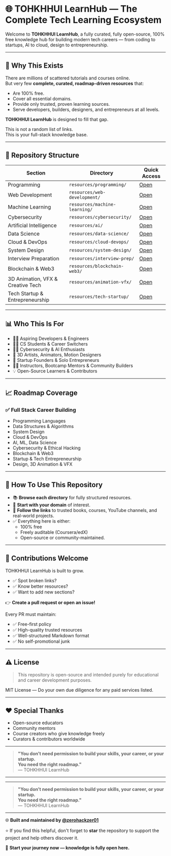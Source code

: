 # 🌐 TOHKHHUI LearnHub — The Complete Tech Learning Ecosystem

Welcome to **TOHKHHUI LearnHub**, a fully curated, fully open-source, 100% free knowledge hub for building modern tech careers — from coding to startups, AI to cloud, design to entrepreneurship.

---

## 🚀 Why This Exists

There are millions of scattered tutorials and courses online.  
But very few **complete, curated, roadmap-driven resources** that:

- Are 100% free.
- Cover all essential domains.
- Provide only trusted, proven learning sources.
- Serve developers, builders, designers, and entrepreneurs at all levels.

**TOHKHHUI LearnHub** is designed to fill that gap.

This is not a random list of links.  
This is your full-stack knowledge base.

---

## 📂 Repository Structure

| Section | Directory | Quick Access |
| ------- | --------- | ------------ |
| Programming | `resources/programming/` | [Open](resources/programming/README.md) |
| Web Development | `resources/web-development/` | [Open](resources/web-development/README.md) |
| Machine Learning | `resources/machine-learning/` | [Open](resources/machine-learning/README.md) |
| Cybersecurity | `resources/cybersecurity/` | [Open](resources/cybersecurity/README.md) |
| Artificial Intelligence | `resources/ai/` | [Open](resources/ai/README.md) |
| Data Science | `resources/data-science/` | [Open](resources/data-science/README.md) |
| Cloud & DevOps | `resources/cloud-devops/` | [Open](resources/cloud-devops/README.md) |
| System Design | `resources/system-design/` | [Open](resources/system-design/README.md) |
| Interview Preparation | `resources/interview-prep/` | [Open](resources/interview-prep/README.md) |
| Blockchain & Web3 | `resources/blockchain-web3/` | [Open](resources/blockchain-web3/README.md) |
| 3D Animation, VFX & Creative Tech | `resources/animation-vfx/` | [Open](resources/animation-vfx/README.md) |
| Tech Startup & Entrepreneurship | `resources/tech-startup/` | [Open](resources/tech-startup/README.md) |

---

## 📊 Who This Is For

- 🧑‍💻 Aspiring Developers & Engineers  
- 🧑‍🎓 CS Students & Career Switchers  
- 🧑‍🏭 Cybersecurity & AI Enthusiasts  
- 🎨 3D Artists, Animators, Motion Designers  
- 💼 Startup Founders & Solo Entrepreneurs  
- 🧑‍🏫 Instructors, Bootcamp Mentors & Community Builders  
- 💡 Open-Source Learners & Contributors

---

## 📈 Roadmap Coverage

### ✅ Full Stack Career Building
- Programming Languages
- Data Structures & Algorithms
- System Design
- Cloud & DevOps
- AI, ML, Data Science
- Cybersecurity & Ethical Hacking
- Blockchain & Web3
- Startup & Tech Entrepreneurship
- Design, 3D Animation & VFX

---

## 🚀 How To Use This Repository

- 📚 **Browse each directory** for fully structured resources.
- 🎯 **Start with your domain** of interest.
- 🚀 **Follow the links** to trusted books, courses, YouTube channels, and real-world projects.
- ✅ Everything here is either:
  - 100% free  
  - Freely auditable (Coursera/edX)  
  - Open-source or community-maintained.

---

## 🤝 Contributions Welcome

TOHKHHUI LearnHub is built to grow.

- ✅ Spot broken links?  
- ✅ Know better resources?  
- ✅ Want to add new sections?

👉 **Create a pull request or open an issue!**

Every PR must maintain:

- ✅ Free-first policy  
- ✅ High-quality trusted resources  
- ✅ Well-structured Markdown format  
- ✅ No self-promotional junk

---

## ⚠ License

> This repository is open-source and intended purely for educational and career development purposes.

MIT License — Do your own due diligence for any paid services listed.

---

## ❤️ Special Thanks

- Open-source educators  
- Community mentors  
- Course creators who give knowledge freely  
- Curators & contributors worldwide

---

> **"You don’t need permission to build your skills, your career, or your startup.  
You need the right roadmap."**  
— TOHKHHUI LearnHub

---

---

> **"You don’t need permission to build your skills, your career, or your startup.  
You need the right roadmap."**  
— TOHKHHUI LearnHub

---

🌐 **Built and maintained by [@zerohackzer01](https://github.com/zerohackzer01)**

⭐ If you find this helpful, don't forget to **star** the repository to support the project and help others discover it.

🚀 **Start your journey now — knowledge is fully open here.**
